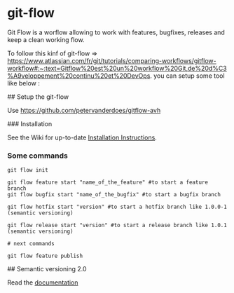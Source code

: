 # git-flow

Git Flow is a worflow allowing to work with features, bugfixes, releases and keep a clean working flow.

To follow this kinf of git-flow => https://www.atlassian.com/fr/git/tutorials/comparing-workflows/gitflow-workflow#:~:text=Gitflow%20est%20un%20workflow%20Git,de%20d%C3%A9veloppement%20continu%20et%20DevOps. you can setup some tool like below :

## Setup the git-flow

Use https://github.com/petervanderdoes/gitflow-avh

### Installation

See the Wiki for up-to-date [Installation Instructions](https://github.com/petervanderdoes/gitflow-avh/wiki/Installation).

### Some commands

```
git flow init

git flow feature start "name_of_the_feature" #to start a feature branch
git flow bugfix start "name_of_the_bugfix" #to start a bugfix branch

git flow hotfix start "version" #to start a hotfix branch like 1.0.0-1 (semantic versioning)

git flow release start "version" #to start a release branch like 1.0.1 (semantic versioning)

# next commands

git flow feature publish

```

## Semantic versioning 2.0

Read the [documentation](https://semver.org/lang/fr/#gestion-s%C3%A9mantique-de-version-200)
